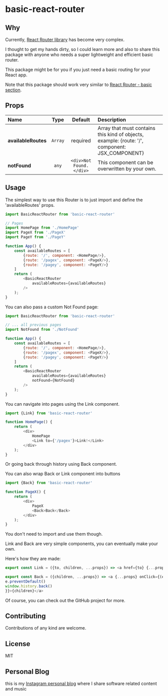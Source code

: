 # basic-react-router

## Why

Currently, [React Router library](https://reactrouter.com/en/main) has become very complex.

I thought to get my hands dirty, so I could learn more and also to share this package with anyone who needs a super lightweight and efficient basic router.

This package might be for you if you just need a basic routing for your React app.

Note that this package should work very similar to [React Router - basic section](https://v5.reactrouter.com/web/example/basic).
## Props

|Name|Type|Default|Description|
|:--|:--:|:-----:|:----------|
|**availableRoutes**|<code>Array</code>|required|Array that must contains this kind of objects, example: {route: '/', component: JSX_COMPONENT}|
|**notFound**|<code>any</code>|`<div>Not Found.</div>`|This component can be overwritten by your own.|
## Usage

The simplest way to use this Router is to just import
and define the 'availableRoutes' props.

```js
import BasicReactRouter from 'basic-react-router'

// Pages
import HomePage from './HomePage'
import PageX from './PageX'
import PageY from './PageY'

function App() {
    const availableRoutes = [
        {route: '/', component: <HomePage/>},
        {route: '/pagex', component: <PageX/>},
        {route: '/pagey', component: <PageY/>}
    ]
    return (
        <BasicReactRouter
            availableRoutes={availableRoutes}
        />
    );
}
```

You can also pass a custom Not Found page:

```js
import BasicReactRouter from 'basic-react-router'

// ... all previous pages
import NotFound from './NotFound'

function App() {
    const availableRoutes = [
        {route: '/', component: <HomePage/>},
        {route: '/pagex', component: <PageX/>},
        {route: '/pagey', component: <PageY/>}
    ]
    return (
        <BasicReactRouter
            availableRoutes={availableRoutes}
            notFound={NotFound}
        />
    );
}
```

You can navigate into pages using the Link component. 
```js
import {Link} from 'basic-react-router'

function HomePage() {
    return (
        <div>
            HomePage
            <Link to={'/pagex'}>Link!</Link>
        </div>
    );
}
```

Or going back through history using Back component.

You can also wrap Back or Link component into buttons
```js
import {Back} from 'basic-react-router'

function PageX() {
    return (
        <div>
            PageX
            <Back>Back</Back>
        </div>
    );
}
```

You don't need to import and use them though. 

Link and Back are very simple components, you can eventually make your own.

Here's how they are made:
```js
export const Link = ({to, children, ...props}) => <a href={to} {...props}>{children}</a>

export const Back = ({children, ...props}) => <a {...props} onClick={(e) => {
e.preventDefault()
window.history.back()
}}>{children}</a>
```
Of course, you can check out the GitHub project for more.

## Contributing
Contributions of any kind are welcome.

## License
MIT

## Personal Blog

this is my [Instagram personal blog](https://www.instagram.com/minudaje/) where I share software related content and music 